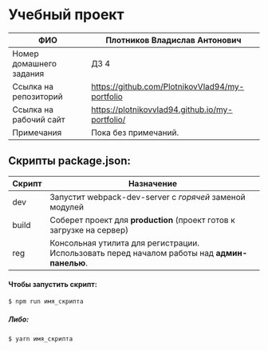 # Учебный проект

| ФИО | Плотников Владислав Антонович |
| ------ | ------ |
| Номер домашнего задания | ДЗ 4 |
| Ссылка на репозиторий | https://github.com/PlotnikovVlad94/my-portfolio |
| Ссылка на рабочий сайт | https://plotnikovvlad94.github.io/my-portfolio/ |
| Примечания | Пока без примечаний. |


## Скрипты package.json:

| Скрипт | Назначение |
| ------ | ------ |
| dev | Запустит webpack-dev-server с _горячей_ заменой модулей |
| build | Соберет проект для **production** (проект готов к загрузке на сервер) |
| reg | Консольная утилита для регистрации. Использовать перед началом работы над **админ-панелью**. |

#### Чтобы запустить скрипт:
```sh
$ npm run имя_скрипта
```

##### Либо:
```sh
$ yarn имя_скрипта
```
